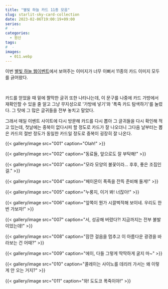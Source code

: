 ```yaml
---
title: "별빛 하늘 카드 11종 모음"
slug: starlit-sky-card-collection
date: 2023-02-06T19:00:19+09:00
series:
#  - 
categories:
  - 원신
tags:
#  - 
images:
  - 011.webp
---
```


이번 [별빛 하늘 웹이벤트](https://act.hoyoverse.com/ys/event/e20230205-firework-xm7wly/index.html)에서 보여주는 이미지가 너무 이뻐서 11종의 카드 이미지 모두를 긁어왔다.

&nbsp;

카드를 얻었을 때 밑에 짤막한 글귀 또한 나타나는데, 이 문구를 나중에 카드 가방에서 재확인할 수 있을 줄 알고 그냥 무지성으로 '가방에 넣기'와 '폭죽 카드 탐색하기'를 눌렀다. 그 탓에 그 많은 글귀들을 전부 놓치고 말았다.

그래서 매일 이벤트 사이트에 다시 방문해 카드를 다시 뽑아 그 글귀들을 다시 확인해 적고 있는데, 첫날에는 중복이 없다시피 할 정도로 카드가 잘 나오더니 그다음 날부터는 뽑은 카드의 절반 정도가 동일한 카드일 정도로 중복이 굉장히 잘 나온다.

{{< gallery/image src="001" caption="Olah!" >}}

{{< gallery/image src="002" caption="동료들, 앞으로도 잘 부탁해!" >}}

{{< gallery/image src="003" caption="모라 모양의 불꽃이라… 후후, 좋은 조짐인걸." >}}

{{< gallery/image src="004" caption="페이몬이 폭죽을 잔뜩 준비해 둘게!" >}}

{{< gallery/image src="005" caption="누룽지, 이거 봐! 너잖아!" >}}

{{< gallery/image src="006" caption="앞쪽이 뭔가 시끌벅적해 보이네. 우리도 한 번 가보자!" >}}

{{< gallery/image src="007" caption="서, 성공해 버렸다?! 지금까지는 전부 불발이었는데!" >}}

{{< gallery/image src="008" caption="잠깐 걸음을 멈추고 이 아름다운 광경을 바라보는 건 어때?" >}}

{{< gallery/image src="009" caption="에이, 다들 그렇게 딱딱하게 굴지 마~" >}}

{{< gallery/image src="010" caption="콜레이는 사이노를 데리러 가서는 왜 이렇게 안 오는 거지?" >}}

{{< gallery/image src="011" caption="와! 도도코 폭죽이야!" >}}

